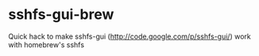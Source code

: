 sshfs-gui-brew
==============
Quick hack to make sshfs-gui (http://code.google.com/p/sshfs-gui/) work with homebrew's sshfs
